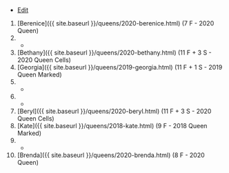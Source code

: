* [Edit](https://github.com/joejcollins/rhapsody-angel/edit/master/_includes/apiary.md)

1. [Berenice]({{ site.baseurl }}/queens/2020-berenice.html) (7 F - 2020 Queen)
1. -
1. [Bethany]({{ site.baseurl }}/queens/2020-bethany.html) (11 F + 3 S - 2020 Queen Cells)
1. [Georgia]({{ site.baseurl }}/queens/2019-georgia.html) (11 F + 1 S - 2019 Queen Marked)
1. -
1. -
1. [Beryl]({{ site.baseurl }}/queens/2020-beryl.html) (11 F + 3 S - 2020 Queen Cells)
1. [Kate]({{ site.baseurl }}/queens/2018-kate.html) (9 F - 2018 Queen Marked)
1. -
1. [Brenda]({{ site.baseurl }}/queens/2020-brenda.html) (8 F - 2020 Queen)
